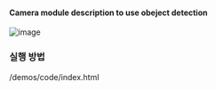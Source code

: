 
#### Camera module description to use obeject detection
![image](https://user-images.githubusercontent.com/55631147/82015831-a4baa400-96ba-11ea-9297-20cf1053ecc1.png)

### 실행 방법
/demos/code/index.html

